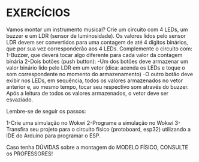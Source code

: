 # EXERCÍCIOS
Vamos montar um instrumento musical? Crie um circuito com 4 LEDs, um buzzer e um LDR (sensor de luminosidade).
Os valores lidos pelo sensor LDR devem ser convertidos para uma contagem de até 4 dígitos binários, que por sua vez corresponderão aos 4 LEDs.
Complemente o circuito com:
1-Buzzer, que deverá tocar algo diferente para cada valor da contagem binária
2-Dois botões (push button):
-Um dos botões deve armazenar um valor binário lido pelo LDR em um vetor (dica: acenda os LEDs e toque o som correspondente no momento do armazenamento)
-O outro botão deve exibir nos LEDs, em sequência, todos os valores armazenados no vetor anterior e, ao mesmo tempo, tocar seu respectivo som através do buzzer. Após a leitura de todos os valores armazenados, o vetor deve ser esvaziado.

Lembre-se de seguir os passos:

1-Crie uma simulação no Wokwi
2-Programe a simulação no Wokwi
3-Transfira seu projeto para o circuito físico (protoboard, esp32) utilizando a IDE do Arduino para programar o ESP.

Caso tenha DÚVIDAS sobre a montagem do MODELO FÍSICO, CONSULTE os PROFESSORES!